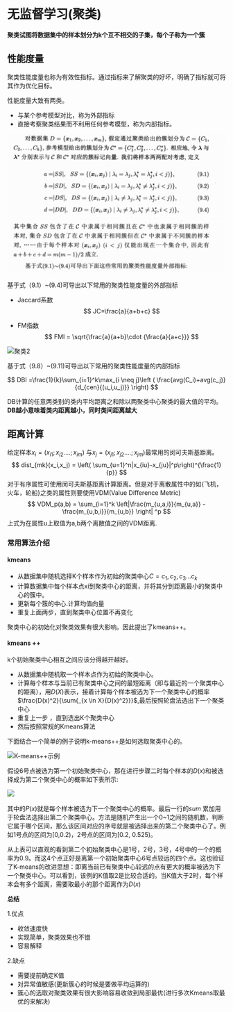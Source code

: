 # 无监督学习(聚类)
**聚类试图将数据集中的样本划分为k个互不相交的子集，每个子称为一个簇**

## 性能度量
聚类性能度量也称为有效性指标。通过指标来了解聚类的好坏，明确了指标就可将其作为优化目标。

性能度量大致有两类。
- 与某个参考模型对比，称为外部指标
- 直接考察聚类结果而不利用任何参考模型，称为内部指标。


![聚类 2](https://github.com/seyoulala/Basic-Algorithm/blob/master/picture/%E8%81%9A%E7%B1%BB.png)

基于式（9.1）~(9.4)可导出以下常用的聚类性能度量的外部指标

- Jaccard系数
$$
JC=\frac{a}{a+b+c}
$$

- FM指数
$$
FMI = \sqrt{\frac{a}{a+b}\cdot {\frac{a}{a+c}}}
$$

![聚类2](%E8%81%9A%E7%B1%BB3.png)

基于式（9.8）~(9.11)可导出以下常用的聚类性能度量的内部指标

$$
DBI =\frac{1}{k}\sum_{i=1}^k\max_{i \neq j}\left ( \frac{avg(C_i)+avg(c_j)}{d_{cen}{(u_i,u_j)}} \right)
$$

DB计算的任意两类别的类内平均距离之和除以两聚类中心聚类的最大值的平均。
**DB越小意味着类内距离越小，同时类间距离越大**

## 距离计算

给定样本$x_i=(x_{i1};x_{i2}....;x_{im})$ 与$x_j=(x_{j1};x_{j2}....;x_{jm})$最常用的闵可夫斯基距离。
$$
dist_{mk}(x_i,x_j) = \left( \sum_{u=1}^n|x_{iu}-x_{ju}|^p\right)^{\frac{1}{p}}
$$
对于有序属性可使用闵可夫斯基距离计算距离。但是对于离散属性中的如{飞机，火车，轮船}之类的属性则要使用VDM(Value Difference Metric)
$$
VDM_p(a,b) = \sum_{i=1}^k \left|\frac{m_{u,a,i}}{m_{u,a}} -\frac{m_{u,b,i}}{m_{u,b}} \right| ^p
$$
上式为在属性u上取值为a,b两个离散值之间的VDM距离.

### 常用算法介绍
#### kmeans

- 从数据集中随机选择K个样本作为初始的聚类中心$C={c_1,c_2,c_3...c_k}$
- 计算数据集中每个样本点xi到聚类中心的距离，并将其分到距离最小的聚类中心的簇中。
- 更新每个簇的中心.计算均值向量
- 重复上面两步，直到聚类中心位置不再变化

聚类中心的初始化对聚类效果有很大影响。因此提出了kmeans++。
#### kmeans ++
k个初始聚类中心相互之间应该分得越开越好。
- 从数据集中随机取一个样本点作为初始的聚类中心。
- 计算每个样本与当前已有聚类中心之间的最短距离（即与最近的一个聚类中心的距离），用$D(X)$表示，接着计算每个样本被选为下一个聚类中心的概率$\frac{D(x)^2}{\sum{_{x \in X}{D(x)^2}}}$,最后按照轮盘法选出下一个聚类中心
- 重复上一步 ，直到选出K个聚类中心
- 然后按照常规的Kmeans算法

下面结合一个简单的例子说明k-means++是如何选取聚类中心的。

![K-means++示例](https://images2015.cnblogs.com/blog/1024143/201701/1024143-20170111025944728-1116870094.png)

假设6号点被选为第一个初始聚类中心，那在进行步骤二时每个样本的$D(x)$和被选择成为第二个聚类中心的概率如下表所示:

![](https://images2015.cnblogs.com/blog/1024143/201701/1024143-20170111025946338-787569010.png)


其中的$P(x)$就是每个样本被选为下一个聚类中心的概率。最后一行的$sum$ 累加用于轮盘法选择出第二个聚类中心。方法是随机产生出一个0~1之间的随机数，判断它属于哪个区间，那么该区间对应的序号就是被选择出来的第二个聚类中心了。例如1号点的区间为[0,0.2)，2号点的区间为[0.2, 0.525)。

 从上表可以直观的看到第二个初始聚类中心是1号，2号，3号，4号中的一个的概率为0.9。而这4个点正好是离第一个初始聚类中心6号点较远的四个点。这也验证了K-means的改进思想：即离当前已有聚类中心较远的点有更大的概率被选为下一个聚类中心。可以看到，该例的K值取2是比较合适的。当K值大于2时，每个样本会有多个距离，需要取最小的那个距离作为$D(x)$
 
**总结**

1.优点
- 收敛速度快
- 实现简单，聚类效果也不错
- 容易解释

2.缺点
- 需要提前确定K值
- 对异常值敏感(更新簇心的时候是要做平均运算的) 
- 簇心的选取对聚类效果有很大影响容易收敛到局部最优(进行多次Kmeans取最优的来解决)
